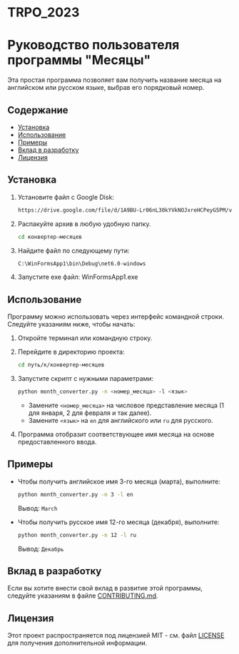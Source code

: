 # TRPO_2023

# Руководство пользователя программы "Месяцы"

Эта простая программа позволяет вам получить название месяца на английском или русском языке, выбрав его порядковый номер.

## Содержание
- [Установка](#установка)
- [Использование](#использование)
- [Примеры](#примеры)
- [Вклад в разработку](#вклад-в-разработку)
- [Лицензия](#лицензия)

## Установка

1. Установите файл с Google Disk:

    ```bash
    https://drive.google.com/file/d/1A9BU-Lr06nL30kYVkNOJxreHCPeyG5PM/view?usp=drive_link
    ```

2. Распакуйте архив в любую удобную папку.

    ```bash
    cd конвертер-месяцев
    ```

3. Найдите файл по следующему пути:

    ```bash
    C:\WinFormsApp1\bin\Debug\net6.0-windows
    ```
4. Запустите exe файл:
   WinFormsApp1.exe

## Использование

Программу можно использовать через интерфейс командной строки. Следуйте указаниям ниже, чтобы начать:

1. Откройте терминал или командную строку.

2. Перейдите в директорию проекта:

    ```bash
    cd путь/к/конвертер-месяцев
    ```

3. Запустите скрипт с нужными параметрами:

    ```bash
    python month_converter.py -n <номер_месяца> -l <язык>
    ```

    - Замените `<номер_месяца>` на числовое представление месяца (1 для января, 2 для февраля и так далее).
    - Замените `<язык>` на `en` для английского или `ru` для русского.

4. Программа отобразит соответствующее имя месяца на основе предоставленного ввода.

## Примеры

- Чтобы получить английское имя 3-го месяца (марта), выполните:

    ```bash
    python month_converter.py -n 3 -l en
    ```

    Вывод: `March`

- Чтобы получить русское имя 12-го месяца (декабря), выполните:

    ```bash
    python month_converter.py -n 12 -l ru
    ```

    Вывод: `Декабрь`

## Вклад в разработку

Если вы хотите внести свой вклад в развитие этой программы, следуйте указаниям в файле [CONTRIBUTING.md](CONTRIBUTING.md).

## Лицензия

Этот проект распространяется под лицензией MIT - см. файл [LICENSE](LICENSE) для получения дополнительной информации.
